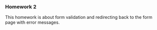 ### Homework 2

This homework is about form validation and redirecting back to the form page with error messages.
